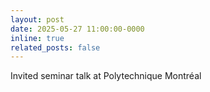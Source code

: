 ```yaml
---
layout: post
date: 2025-05-27 11:00:00-0000
inline: true
related_posts: false
---
```


Invited seminar talk at Polytechnique Montréal
